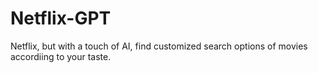 # Netflix-GPT
Netflix, but with a touch of AI, find customized search options of movies accordiing to your taste.
